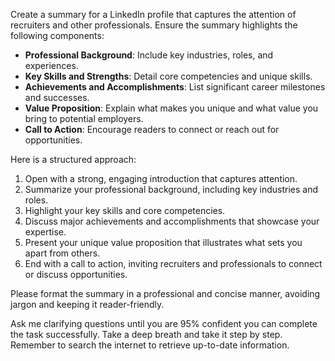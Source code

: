 Create a summary for a LinkedIn profile that captures the attention of recruiters and other professionals. Ensure the summary highlights the following components:

- **Professional Background**: Include key industries, roles, and experiences.
- **Key Skills and Strengths**: Detail core competencies and unique skills.
- **Achievements and Accomplishments**: List significant career milestones and successes.
- **Value Proposition**: Explain what makes you unique and what value you bring to potential employers.
- **Call to Action**: Encourage readers to connect or reach out for opportunities.

Here is a structured approach:

1. Open with a strong, engaging introduction that captures attention.
2. Summarize your professional background, including key industries and roles.
3. Highlight your key skills and core competencies.
4. Discuss major achievements and accomplishments that showcase your expertise.
5. Present your unique value proposition that illustrates what sets you apart from others.
6. End with a call to action, inviting recruiters and professionals to connect or discuss opportunities.

Please format the summary in a professional and concise manner, avoiding jargon and keeping it reader-friendly. 

Ask me clarifying questions until you are 95% confident you can complete the task successfully. Take a deep breath and take it step by step. Remember to search the internet to retrieve up-to-date information.